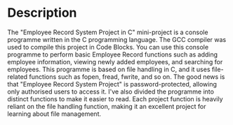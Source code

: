# Description

The "Employee Record System Project in C" mini-project is a console programme written in the C programming language. The GCC compiler was used to compile this project in Code Blocks. You can use this console programme to perform basic Employee Record functions such as adding employee information, viewing newly added employees, and searching for employees. This programme is based on file handling in C, and it uses file-related functions such as fopen, fread, fwrite, and so on. The good news is that "Employee Record System Project" is password-protected, allowing only authorised users to access it. I've also divided the programme into distinct functions to make it easier to read. Each project function is heavily reliant on the file handling function, making it an excellent project for learning about file management.

